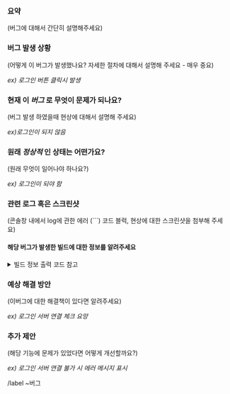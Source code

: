 ### 요약

(버그에 대해서 간단히 설명해주세요)

### 버그 발생 상황

(어떻게 이 버그가 발생했나요? 자세한 절차에 대해서 설명해 주세요 - 매우 중요)

*ex) 로그인 버튼 클릭시 발생*

### 현재 이 *버그* 로 무엇이 문제가 되나요?

(버그 발생 하였을때 현상에 대해서 설명해 주세요)

*ex)로그인이 되지 않음*

### 원래 *정상적* 인 상태는 어떤가요?

(원래 무엇이 일어나야 하나요?)

*ex) 로그인이 되야 함*

### 관련 로그 혹은 스크린샷

(콘솔창 내에서 log에 관한 에러 (```) 코드 블럭, 현상에 대한 스크린샷을 첨부해 주세요)

#### 해당 버그가 발생한 빌드에 대한 정보를 알려주세요

<details>
<summary>빌드 정보 출력 코드 참고</summary>

<pre>

(여기에 빌드 정보 출력 코드 추가)

</pre>
</details>

### 예상 해결 방안

(이버그에 대한 해결책이 있다면 알려주세요)

*ex) 로그인 서버 연결 체크 요망*

### 추가 제안
(해당 기능에 문제가 있었다면 어떻게 개선할까요?)

*ex) 로그인 서버 연결 불가 시 에러 메시지 표시*

/label ~버그